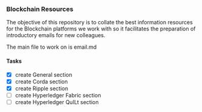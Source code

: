 ### Blockchain Resources
The objective of this repository is to collate the best information resources for the Blockchain platforms we work with so it facilitates the preparation of introductory emails for new colleagues.

The main file to work on is email.md

#### Tasks

- [x] create General section
- [x] create Corda section
- [x] create Ripple section
- [ ] create Hyperledger Fabric section
- [ ] create Hyperledger QuILt section
